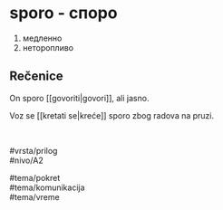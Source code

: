 # sporo - споро

1. медленно  
2. неторопливо

## Rečenice

On sporo [[govoriti|govori]], ali jasno.

Voz se [[kretati se|kreće]] sporo zbog radova na pruzi.

<br>

#vrsta/prilog  
#nivo/A2  

#tema/pokret  
#tema/komunikacija  
#tema/vreme  
